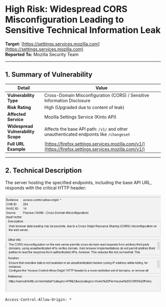# High Risk: Widespread CORS Misconfiguration Leading to Sensitive Technical Information Leak

**Target:** [https://settings.services.mozilla.com](https://settings.services.mozilla.com)  
**Reported To:** Mozilla Security Team  

---

## 1. Summary of Vulnerability

| Detail | Value |
|--------|-------|
| **Vulnerability Type** | Cross-Domain Misconfiguration (CORS) / Sensitive Information Disclosure |
| **Risk Rating** | High (Upgraded due to content of leak) |
| **Affected Service** | Mozilla Settings Service (Kinto API) |
| **Widespread Vulnerability Scope** | Affects the base API path: `/v1/` and other unauthenticated endpoints like `/changeset` |
| **Full URL Example** | [https://firefox.settings.services.mozilla.com/v1/](https://firefox.settings.services.mozilla.com/v1/) |

---

## 2. Technical Description

The server hosting the specified endpoints, including the base API URL, responds with the critical HTTP header:

![CORS Misconfiguration Screenshot](https://github.com/mano257200/Mozilla-Settings/blob/main/cros.png?raw=true)


```http
Access-Control-Allow-Origin: * 



